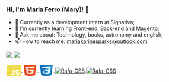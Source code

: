 ### Hi, I'm Maria Ferro (Mary)! 👋
- 🔭 Currently as a development intern at Signativa;
- 🌱 I’m currently learning Front-end, Back-end and Magento;
- 💬 Ask me about: Technology, books, astronomy and english;
- 📫 How to reach me: mariakarinesparks@outlook.com



<div>
<a href="https://github.com/Mari-ax">
  <img height="180em" src="https://github-readme-stats.vercel.app/api?username=Mari-ax&show_icons=true&theme=radical&include_all_commits=true&count_private=true"/>
  <img height="180em" src="https://github-readme-stats.vercel.app/api/top-langs/?username=Mari-ax&layout=compact&langs_count=7&theme=radical"/>
</div>

  <div style="display: inline_block"><br>
  <img align="center" alt="Rafa-Js" height="30" width="40" src="https://raw.githubusercontent.com/devicons/devicon/master/icons/javascript/javascript-plain.svg">
  <img align="center" alt="Rafa-HTML" height="30" width="40" src="https://raw.githubusercontent.com/devicons/devicon/master/icons/html5/html5-original.svg">
  <img align="center" alt="Rafa-CSS" height="30" width="40" src="https://raw.githubusercontent.com/devicons/devicon/master/icons/css3/css3-original.svg">
  <img align="center" alt="Rafa-CSS" height="30" width="40" src="https://cdn.jsdelivr.net/gh/devicons/devicon/icons/jquery/jquery-original.svg">
  <img align="center" alt="Rafa-CSS" height="30" width="40" src="https://cdn.jsdelivr.net/gh/devicons/devicon/icons/magento/magento-original.svg" />

  
  
</div>
